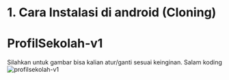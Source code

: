 # 1. Cara Instalasi di android (Cloning)

# ProfilSekolah-v1
Silahkan untuk gambar bisa kalian atur/ganti sesuai keinginan.
Salam koding
![profilsekolah-v1](https://user-images.githubusercontent.com/77037339/106585853-5d42b380-657a-11eb-8501-7251567dbf94.png)


